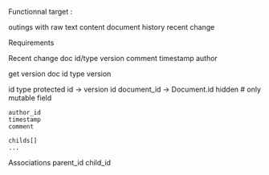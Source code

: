 Functionnal target : 

outings with raw text content
document history
recent change



Requirements

Recent change
   doc id/type
   version
   comment
   timestamp
   author

get version
    doc id type
    version




<Document>
    id
    type
    protected

<DocumentVersion>
    id  -> version id
    document_id -> Document.id
    hidden  # only mutable field

    



    author_id
    timestamp
    comment

    childs[]
    ...

Associations
    parent_id
    child_id

